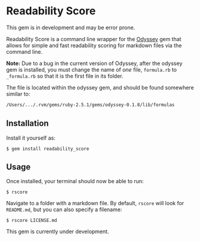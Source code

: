 # Readability Score

This gem is in development and may be error prone.

Readability Score is a command line wrapper for the
[Odyssey](https://github.com/cameronsutter/odyssey) gem that allows for simple
and fast readability scoring for markdown files via the command line.

**Note:** Due to a bug in the current version of Odyssey, after the odyssey gem is
installed, you must change the name of _one_ file, `formula.rb` to `_formula.rb`
so that it is the first file in its folder.

The file is located within the odyssey gem, and should be found somewhere similar to:

```sh
/Users/.../.rvm/gems/ruby-2.5.1/gems/odyssey-0.1.8/lib/formulas
```

## Installation

Install it yourself as:

    $ gem install readability_score

## Usage

Once installed, your terminal should now be able to run:

    $ rscore

Navigate to a folder with a markdown file. By default, `rscore` will look for
`README.md`, but you can also specify a filename:

    $ rscore LICENSE.md

This gem is currently under development.
